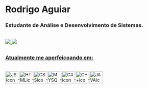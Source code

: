 # Rodrigo Aguiar
### Estudante de Análise e Desenvolvimento de Sistemas.

<br>
  <div>
    <a href="https://github.com/RodrigoCAguiar">
    <img heigt="180em" src="https://github-readme-stats.vercel.app/api?username=RodrigoCAguiar&count_private=true&theme=monokai&show_icons=true&"/>
    <img heigt="180em" src="https://github-readme-stats.vercel.app/api/top-langs/?username=RodrigoCAguiar&layout=compact&theme=monokai&langs_count=8"/>
  </div>
  
##
  
  ### Atualmente me aperfeiçoando em:
  
  <div>
    <div style="display: inline_block"><br>
      <img align="center" alt="JSicon" heigt="30" width="40" src="https://cdn.jsdelivr.net/gh/devicons/devicon/icons/javascript/javascript-original.svg"/>
      <img align="center" alt="HTMLicon" heigt="30" width="40" src="https://cdn.jsdelivr.net/gh/devicons/devicon/icons/html5/html5-plain-wordmark.svg"/>
      <img align="center" alt="CSSicon" heigt="30" width="40" src="https://cdn.jsdelivr.net/gh/devicons/devicon/icons/css3/css3-original-wordmark.svg"/>
      <img align="center" alt="MYSQLicon" heigt="30" width="40" src="https://cdn.jsdelivr.net/gh/devicons/devicon/icons/mysql/mysql-plain-wordmark.svg"/>
      <img align="center" alt="C#icon" heigt="30" width="40" src="https://cdn.jsdelivr.net/gh/devicons/devicon/icons/csharp/csharp-original.svg"/>
      <img align="center" alt="C++icon" heigt="30" width="40" src="https://cdn.jsdelivr.net/gh/devicons/devicon/icons/cplusplus/cplusplus-original.svg"/>
      <img align="center" alt="JAVAicon" heigt="30" width="40" src="https://cdn.jsdelivr.net/gh/devicons/devicon/icons/java/java-original-wordmark.svg"/>
    </div>
    
    
